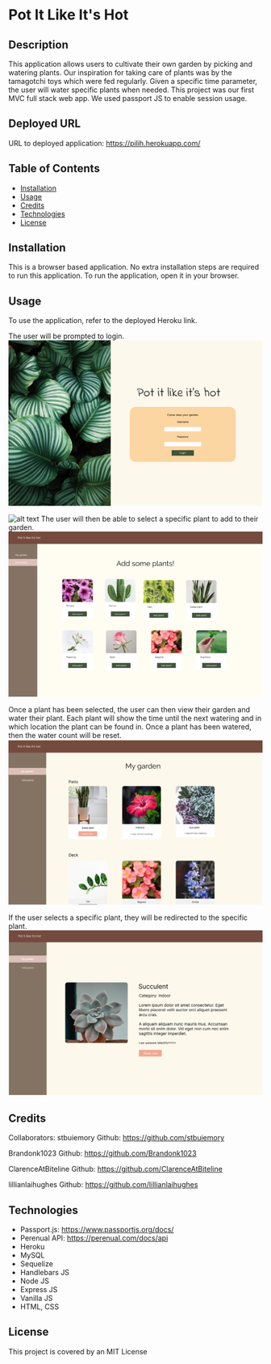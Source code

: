 # Pot It Like It's Hot

## Description

This application allows users to cultivate their own garden by picking and watering plants. Our inspiration for taking care of plants was by the tamagotchi toys which were fed regularly. Given a specific time parameter, the user will water specific plants when needed. This project was our first MVC full stack web app. We used passport JS to enable session usage.

## Deployed URL

URL to deployed application: https://pilih.herokuapp.com/

## Table of Contents

- [Installation](#installation)
- [Usage](#usage)
- [Credits](#credits)
- [Technologies](#technologies)
- [License](#license)

## Installation

This is a browser based application. No extra installation steps are required to run this application. To run the application, open it in your browser.

## Usage

To use the application, refer to the deployed Heroku link.

The user will be prompted to login.
![alt text](assets/Log-in.png)

![alt text](assets/images/screenshot.png)
The user will then be able to select a specific plant to add to their garden.
![alt text](assets/Add_plant.png)

Once a plant has been selected, the user can then view their garden and water their plant. Each plant will show the time until the next watering and in which location the plant can be found in. Once a plant has been watered, then the water count will be reset.
![alt text](assets/My_garden.png)

If the user selects a specific plant, they will be redirected to the specific plant.
![alt text](assets/View_specific_plant.png)

## Credits

Collaborators:
stbuiemory Github: https://github.com/stbuiemory

Brandonk1023 Github: https://github.com/Brandonk1023

ClarenceAtBiteline Github: https://github.com/ClarenceAtBiteline

lillianlaihughes Github: https://github.com/lillianlaihughes

## Technologies

- Passport.js: https://www.passportjs.org/docs/
- Perenual API: https://perenual.com/docs/api
- Heroku
- MySQL
- Sequelize
- Handlebars JS
- Node JS
- Express JS
- Vanilla JS
- HTML, CSS

## License

This project is covered by an MIT License
